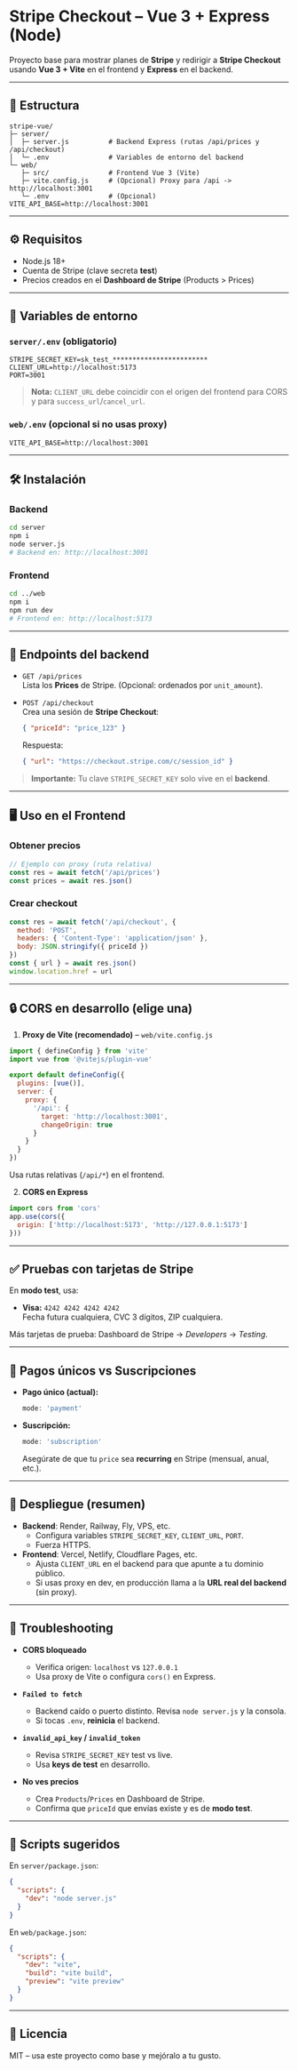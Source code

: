 
# Stripe Checkout – Vue 3 + Express (Node)

Proyecto base para mostrar planes de **Stripe** y redirigir a **Stripe Checkout** usando **Vue 3 + Vite** en el frontend y **Express** en el backend.

---

## 🧱 Estructura

```
stripe-vue/
├─ server/
│  ├─ server.js          # Backend Express (rutas /api/prices y /api/checkout)
│  └─ .env               # Variables de entorno del backend
└─ web/
   ├─ src/               # Frontend Vue 3 (Vite)
   ├─ vite.config.js     # (Opcional) Proxy para /api -> http://localhost:3001
   └─ .env               # (Opcional) VITE_API_BASE=http://localhost:3001
```

---

## ⚙️ Requisitos

- Node.js 18+
- Cuenta de Stripe (clave secreta **test**)
- Precios creados en el **Dashboard de Stripe** (Products > Prices)

---

## 🔑 Variables de entorno

### `server/.env` (obligatorio)
```dotenv
STRIPE_SECRET_KEY=sk_test_************************
CLIENT_URL=http://localhost:5173
PORT=3001
```

> **Nota:** `CLIENT_URL` debe coincidir con el origen del frontend para CORS y para `success_url`/`cancel_url`.

### `web/.env` (opcional si no usas proxy)
```dotenv
VITE_API_BASE=http://localhost:3001
```

---

## 🛠 Instalación

### Backend
```bash
cd server
npm i
node server.js
# Backend en: http://localhost:3001
```

### Frontend
```bash
cd ../web
npm i
npm run dev
# Frontend en: http://localhost:5173
```

---

## 🔌 Endpoints del backend

- `GET /api/prices`  
  Lista los **Prices** de Stripe. (Opcional: ordenados por `unit_amount`).

- `POST /api/checkout`  
  Crea una sesión de **Stripe Checkout**:
  ```json
  { "priceId": "price_123" }
  ```
  Respuesta:
  ```json
  { "url": "https://checkout.stripe.com/c/session_id" }
  ```

> **Importante:** Tu clave `STRIPE_SECRET_KEY` solo vive en el **backend**.

---

## 🖥 Uso en el Frontend

### Obtener precios
```js
// Ejemplo con proxy (ruta relativa)
const res = await fetch('/api/prices')
const prices = await res.json()
```

### Crear checkout
```js
const res = await fetch('/api/checkout', {
  method: 'POST',
  headers: { 'Content-Type': 'application/json' },
  body: JSON.stringify({ priceId })
})
const { url } = await res.json()
window.location.href = url
```

---

## 🔒 CORS en desarrollo (elige una)

1) **Proxy de Vite (recomendado)** – `web/vite.config.js`
```js
import { defineConfig } from 'vite'
import vue from '@vitejs/plugin-vue'

export default defineConfig({
  plugins: [vue()],
  server: {
    proxy: {
      '/api': {
        target: 'http://localhost:3001',
        changeOrigin: true
      }
    }
  }
})
```
Usa rutas relativas (`/api/*`) en el frontend.

2) **CORS en Express**
```js
import cors from 'cors'
app.use(cors({
  origin: ['http://localhost:5173', 'http://127.0.0.1:5173']
}))
```

---

## ✅ Pruebas con tarjetas de Stripe

En **modo test**, usa:
- **Visa:** `4242 4242 4242 4242`  
  Fecha futura cualquiera, CVC 3 dígitos, ZIP cualquiera.

Más tarjetas de prueba: Dashboard de Stripe → *Developers* → *Testing*.

---

## 🔁 Pagos únicos vs Suscripciones

- **Pago único (actual):**
  ```js
  mode: 'payment'
  ```
- **Suscripción:**
  ```js
  mode: 'subscription'
  ```
  Asegúrate de que tu `price` sea **recurring** en Stripe (mensual, anual, etc.).

---

## 🚀 Despliegue (resumen)

- **Backend**: Render, Railway, Fly, VPS, etc.  
  - Configura variables `STRIPE_SECRET_KEY`, `CLIENT_URL`, `PORT`.
  - Fuerza HTTPS.
- **Frontend**: Vercel, Netlify, Cloudflare Pages, etc.  
  - Ajusta `CLIENT_URL` en el backend para que apunte a tu dominio público.
  - Si usas proxy en dev, en producción llama a la **URL real del backend** (sin proxy).

---

## 🧩 Troubleshooting

- **CORS bloqueado**  
  - Verifica origen: `localhost` vs `127.0.0.1`  
  - Usa proxy de Vite o configura `cors()` en Express.

- **`Failed to fetch`**  
  - Backend caído o puerto distinto. Revisa `node server.js` y la consola.
  - Si tocas `.env`, **reinicia** el backend.

- **`invalid_api_key` / `invalid_token`**  
  - Revisa `STRIPE_SECRET_KEY` test vs live.
  - Usa **keys de test** en desarrollo.

- **No ves precios**  
  - Crea `Products`/`Prices` en Dashboard de Stripe.
  - Confirma que `priceId` que envías existe y es de **modo test**.

---

## 🧪 Scripts sugeridos

En `server/package.json`:
```json
{
  "scripts": {
    "dev": "node server.js"
  }
}
```

En `web/package.json`:
```json
{
  "scripts": {
    "dev": "vite",
    "build": "vite build",
    "preview": "vite preview"
  }
}
```

---

## 📄 Licencia

MIT – usa este proyecto como base y mejóralo a tu gusto.
